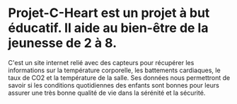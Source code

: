 # Projet-C-Heart est un projet à but éducatif. Il aide au bien-être de la jeunesse de 2 à 8.
C'est un site internet relié avec des capteurs pour récupérer les informations sur la température corporelle, les battements cardiaques, le taux de CO2 et la température de la salle.
Ses données nous permettront de savoir si les conditions quotidiennes des enfants sont bonnes pour leurs assurer une très bonne qualité de vie dans la sérénité et la sécurité.
